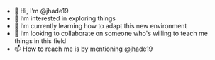 - 👋 Hi, I’m @jhade19
- 👀 I’m interested in exploring things
- 🌱 I’m currently learning how to adapt this new environment
- 💞️ I’m looking to collaborate on someone who's willing to teach me things in this field
- 📫 How to reach me is by mentioning @jhade19

<!---
jhade19/jhade19 is a ✨ special ✨ repository because its `README.md` (this file) appears on your GitHub profile.
You can click the Preview link to take a look at your changes.
--->
